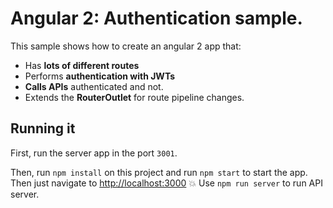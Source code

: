 # Angular 2: Authentication sample.

This sample shows how to create an angular 2 app that:
* Has **lots of different routes**
* Performs **authentication with JWTs**
* **Calls APIs** authenticated and not.
* Extends the **RouterOutlet** for route pipeline changes.

## Running it

First, run the server app in the port `3001`.

Then, run `npm install` on this project and run `npm start` to start the app. Then just navigate to [http://localhost:3000](http://localhost:3000) :boom:
Use `npm run server` to run API server.

